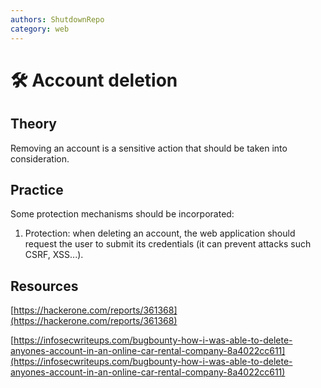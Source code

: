 ```yaml
---
authors: ShutdownRepo
category: web
---
```


# 🛠️ Account deletion

## Theory

Removing an account is a sensitive action that should be taken into consideration.

## Practice

Some protection mechanisms should be incorporated:

1. Protection: when deleting an account, the web application should request the user to submit its credentials (it can prevent attacks such CSRF, XSS...).

## Resources

[https://hackerone.com/reports/361368](https://hackerone.com/reports/361368)

[https://infosecwriteups.com/bugbounty-how-i-was-able-to-delete-anyones-account-in-an-online-car-rental-company-8a4022cc611](https://infosecwriteups.com/bugbounty-how-i-was-able-to-delete-anyones-account-in-an-online-car-rental-company-8a4022cc611)
